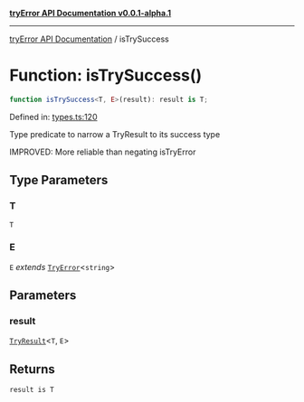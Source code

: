 [**tryError API Documentation v0.0.1-alpha.1**](../index.md)

---

[tryError API Documentation](../index.md) / isTrySuccess

# Function: isTrySuccess()

```ts
function isTrySuccess<T, E>(result): result is T;
```

Defined in: [types.ts:120](https://github.com/oconnorjohnson/try-error/blob/e3ae0308069a4fba073f4543d527ad76373db795/src/types.ts#L120)

Type predicate to narrow a TryResult to its success type

IMPROVED: More reliable than negating isTryError

## Type Parameters

### T

`T`

### E

`E` _extends_ [`TryError`](../interfaces/TryError.md)\<`string`\>

## Parameters

### result

[`TryResult`](../type-aliases/TryResult.md)\<`T`, `E`\>

## Returns

`result is T`
